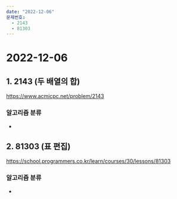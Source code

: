 ```yaml
---
date: "2022-12-06"
문제번호:
  - 2143
  - 81303
---
```


# 2022-12-06

## 1. 2143 (두 배열의 합)
https://www.acmicpc.net/problem/2143

### 알고리즘 분류
- 

## 2. 81303 (표 편집)
https://school.programmers.co.kr/learn/courses/30/lessons/81303

### 알고리즘 분류
- 